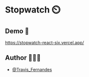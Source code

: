 
# Stopwatch ⏲️




## Demo 🚀

https://stopwatch-react-six.vercel.app/


## Author 🧑🏻‍💻

- [@Travis_Fernandes](https://github.com/travis2319)

